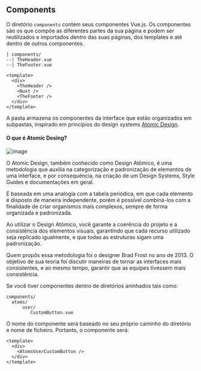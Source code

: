 ## Components

O diretório `components` contém seus componentes Vue.js. Os componentes são os que compõe as diferentes partes da sua página e podem ser reutilizados e importados dentro das suas páginas, dos templates e até dentro de outros componentes.

```
| components/
--| TheHeader.vue
--| TheFooter.vue
```

```
<template>
  <div>
    <TheHeader />
    <Nuxt />
    <TheFooter />
  </div>
</template>

```
A pasta armazena os componentes da interface que estão organizados em subpastas, inspirado em princípios do design systems [Atomic Design](https://atomicdesign.bradfrost.com/chapter-2/).

#### O que é Atomic Desing? 

![image](https://user-images.githubusercontent.com/113141035/215109053-af19ea66-0d44-4478-a9d0-a4e11757aa80.png)


O Atomic Design, também conhecido como Design Atômico, é uma metodologia que auxilia na categorização e padronização de elementos de uma interface, e por consequência, na criação de um Design Systems, Style Guides e documentações em geral.

É baseada em uma analogia com a tabela periódica, em que cada elemento é disposto de maneira independente, porém é possível combiná-los com a finalidade de criar organismos mais complexos, sempre de forma organizada e padronizada.

Ao utilizar o Design Atômico, você garante a coerência do projeto e a consistência dos elementos visuais, garantindo que cada recurso utilizado seja replicado igualmente, e que todas as estruturas sigam uma padronização. 

Quem propôs essa metodologia foi o designer Brad Frost no ano de 2013. O objetivo de sua teoria foi discutir maneiras de tornar as interfaces mais consistentes, e ao mesmo tempo, garantir que as equipes tivessem mais consistência.



Se você tiver componentes dentro de diretórios aninhados tais como:

```
components/
  atoms/
      user/
         CustomButton.vue
```

O nome do componente será baseado no seu próprio caminho do diretório e nome de ficheiro. Portanto, o componente será:

```
<template>
  <div>
    <AtomsUserCustomButton />
  </div>
</template>
```

